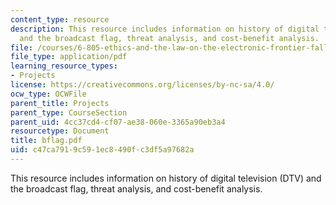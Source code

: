 ```yaml
---
content_type: resource
description: This resource includes information on history of digital television (DTV)
  and the broadcast flag, threat analysis, and cost-benefit analysis.
file: /courses/6-805-ethics-and-the-law-on-the-electronic-frontier-fall-2005/c47ca7919c591ec8490fc3df5a97682a_bflag.pdf
file_type: application/pdf
learning_resource_types:
- Projects
license: https://creativecommons.org/licenses/by-nc-sa/4.0/
ocw_type: OCWFile
parent_title: Projects
parent_type: CourseSection
parent_uid: 4cc37cd4-cf07-ae38-060e-3365a90eb3a4
resourcetype: Document
title: bflag.pdf
uid: c47ca791-9c59-1ec8-490f-c3df5a97682a
---
```

This resource includes information on history of digital television (DTV) and the broadcast flag, threat analysis, and cost-benefit analysis.